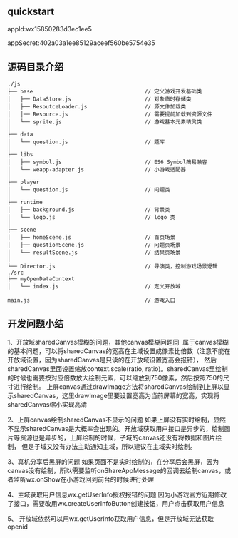 ## quickstart

appId:wx15850283d3ec1ee5

appSecret:402a03a1ee85129aceef560be5754e35

## 源码目录介绍
```
./js
├── base                                   // 定义游戏开发基础类
│   ├── DataStore.js                       // 对象临时存储类
│   ├── ResoutceLoader.js                  // 源文件加载类
│   │── Resource.js                        // 需要提前加载到资源文件
│   └── sprite.js                          // 游戏基本元素精灵类
│
├── data
│   └── question.js                        // 题库
│
├── libs
│   ├── symbol.js                          // ES6 Symbol简易兼容
│   └── weapp-adapter.js                   // 小游戏适配器
│
├── player
│   └── question.js                        // 问题类
│
├── runtime
│   ├── background.js                      // 背景类
│   └── logo.js                            // logo 类
│
├── scene
│   ├── homeScene.js                       // 首页场景
│   ├── questionScene.js                   // 问题页场景
│   └── resultScene.js                     // 结果页场景
│
└── Director.js                            // 导演类，控制游戏场景逻辑
./src
├── myOpenDataContext
│   └── index.js                           // 定义开放域

main.js                                    // 游戏入口
```
## 开发问题小结
1、开放域sharedCanvas模糊的问题，其他canvas模糊问题同
  属于canvas模糊的基本问题，可以将sharedCanvas的宽高在主域设置成像素比倍数（注意不能在开放域设置，因为sharedCanvas是只读的在开放域设置宽高会报错），
  然后sharedCanvas里面设置缩放context.scale(ratio, ratio)。sharedCanvas里绘制的时候也需要按对应倍数放大绘制元素，可以缩放到750像素，然后按照750的尺寸进行绘制。
  上屏canvas通过drawImage方法将sharedCanvas绘制到上屏以显示sharedCanvas，这里drawImage里要设置宽高为当前屏幕的宽高，实现将sharedCanvas缩小实现高清

2、上屏canvas绘制sharedCanvas不显示的问题
  如果上屏没有实时绘制，显然不显示sharedCanvas是大概率会出现的。开放域获取用户接口是异步的，绘制图片等资源也是异步的，上屏绘制的时候，子域的canvas还没有将数据和图片绘制，
  但是子域又没有办法主动通知主域，所以建议在主域实时绘制。

3、真机分享后黑屏的问题
  如果页面不是实时绘制的，在分享后会黑屏，因为canvas没有绘制，所以需要监听onShareAppMessage的回调去绘制canvas，或者监听wx.onShow在小游戏回到前台的时候进行处理

4、主域获取用户信息wx.getUserInfo授权报错的问题
  因为小游戏官方近期修改了接口，需要改用wx.createUserInfoButton创建按钮，用户点击获取用户信息

5、 开放域依然可以用wx.getUserInfo获取用户信息，但是开放域无法获取openid

